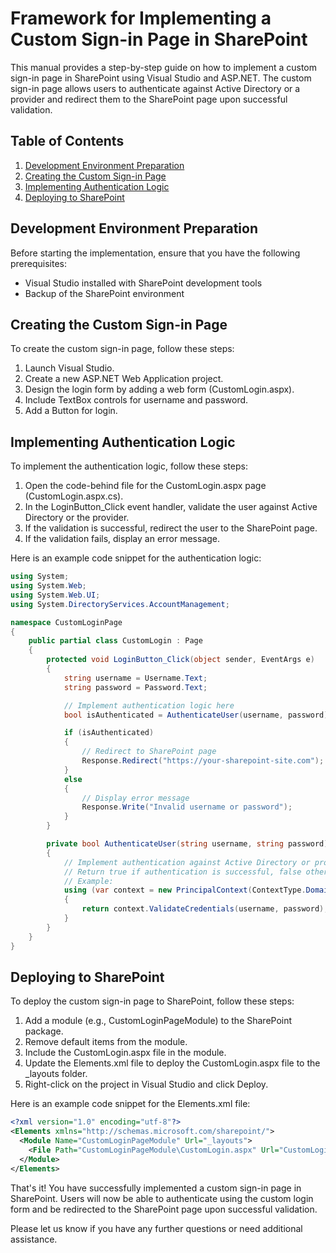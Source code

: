 # Framework for Implementing a Custom Sign-in Page in SharePoint

This manual provides a step-by-step guide on how to implement a custom sign-in page in SharePoint using Visual Studio and ASP.NET. The custom sign-in page allows users to authenticate against Active Directory or a provider and redirect them to the SharePoint page upon successful validation.

## Table of Contents

1. [Development Environment Preparation](#development-environment-preparation)
2. [Creating the Custom Sign-in Page](#creating-the-custom-sign-in-page)
3. [Implementing Authentication Logic](#implementing-authentication-logic)
4. [Deploying to SharePoint](#deploying-to-sharepoint)

## Development Environment Preparation

Before starting the implementation, ensure that you have the following prerequisites:

- Visual Studio installed with SharePoint development tools
- Backup of the SharePoint environment

## Creating the Custom Sign-in Page

To create the custom sign-in page, follow these steps:

1. Launch Visual Studio.
2. Create a new ASP.NET Web Application project.
3. Design the login form by adding a web form (CustomLogin.aspx).
4. Include TextBox controls for username and password.
5. Add a Button for login.

## Implementing Authentication Logic

To implement the authentication logic, follow these steps:

1. Open the code-behind file for the CustomLogin.aspx page (CustomLogin.aspx.cs).
2. In the LoginButton_Click event handler, validate the user against Active Directory or the provider.
3. If the validation is successful, redirect the user to the SharePoint page.
4. If the validation fails, display an error message.

Here is an example code snippet for the authentication logic:

```csharp
using System;
using System.Web;
using System.Web.UI;
using System.DirectoryServices.AccountManagement;

namespace CustomLoginPage
{
    public partial class CustomLogin : Page
    {
        protected void LoginButton_Click(object sender, EventArgs e)
        {
            string username = Username.Text;
            string password = Password.Text;

            // Implement authentication logic here
            bool isAuthenticated = AuthenticateUser(username, password);

            if (isAuthenticated)
            {
                // Redirect to SharePoint page
                Response.Redirect("https://your-sharepoint-site.com");
            }
            else
            {
                // Display error message
                Response.Write("Invalid username or password");
            }
        }

        private bool AuthenticateUser(string username, string password)
        {
            // Implement authentication against Active Directory or provider
            // Return true if authentication is successful, false otherwise
            // Example:
            using (var context = new PrincipalContext(ContextType.Domain))
            {
                return context.ValidateCredentials(username, password);
            }
        }
    }
}
```

## Deploying to SharePoint

To deploy the custom sign-in page to SharePoint, follow these steps:

1. Add a module (e.g., CustomLoginPageModule) to the SharePoint package.
2. Remove default items from the module.
3. Include the CustomLogin.aspx file in the module.
4. Update the Elements.xml file to deploy the CustomLogin.aspx file to the _layouts folder.
5. Right-click on the project in Visual Studio and click Deploy.

Here is an example code snippet for the Elements.xml file:

```xml
<?xml version="1.0" encoding="utf-8"?>
<Elements xmlns="http://schemas.microsoft.com/sharepoint/">
  <Module Name="CustomLoginPageModule" Url="_layouts">
    <File Path="CustomLoginPageModule\CustomLogin.aspx" Url="CustomLogin.aspx" Type="GhostableInLibrary" IgnoreIfAlreadyExists="TRUE" />
  </Module>
</Elements>
```

That's it! You have successfully implemented a custom sign-in page in SharePoint. Users will now be able to authenticate using the custom login form and be redirected to the SharePoint page upon successful validation.

Please let us know if you have any further questions or need additional assistance.